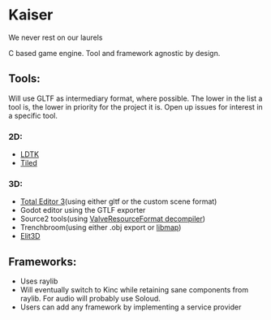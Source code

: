 # Kaiser
We never rest on our laurels

C based game engine. Tool and framework agnostic by design.

## Tools:
Will use GLTF as intermediary format, where possible. The lower in the list a tool is, the lower in priority for the project it is. Open up issues for interest in a specific tool.

### 2D:
- [LDTK](https://ldtk.io/)
- [Tiled](https://www.mapeditor.org/)
### 3D:
- [Total Editor 3](https://github.com/TheTophatDemon/Total-Editor-3)(using either gltf or the custom scene format)
- Godot editor using the GTLF exporter
- Source2 tools(using [ValveResourceFormat decompiler](https://valveresourceformat.github.io/))
- Trenchbroom(using either .obj export or [libmap](https://github.com/QodotPlugin/libmap))
- [Elit3D](https://github.com/christt105/Elit3D)

## Frameworks:
- Uses raylib
- Will eventually switch to Kinc while retaining sane components from raylib. For audio will probably use Soloud.
- Users can add any framework by implementing a service provider

